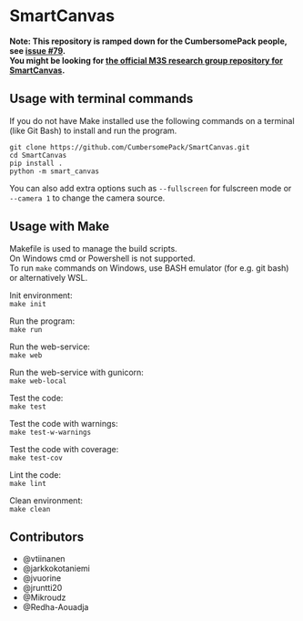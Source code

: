 # SmartCanvas

**Note: This repository is ramped down for the CumbersomePack people, see [issue #79](https://github.com/CumbersomePack/SmartCanvas/issues/79).**
<br />
**You might be looking for [the official M3S research group repository for SmartCanvas](https://github.com/M3SOulu/SmartCanvas).**

## Usage with terminal commands
If you do not have Make installed use the following commands on a terminal (like Git Bash) to install and run the program.
```
git clone https://github.com/CumbersomePack/SmartCanvas.git
cd SmartCanvas
pip install .
python -m smart_canvas
```

You can also add extra options such as `--fullscreen` for fulscreen mode or `--camera 1` to change the camera source.


## Usage with Make
Makefile is used to manage the build scripts.\
On Windows cmd or Powershell is not supported.\
To run `make` commands on Windows, use BASH emulator (for e.g. git bash) or alternatively WSL.

Init environment:  
`make init`

Run the program:  
`make run`

Run the web-service:  
`make web`

Run the web-service with gunicorn:\
`make web-local`

Test the code:  
`make test`

Test the code with warnings:  
`make test-w-warnings`

Test the code with coverage:  
`make test-cov`

Lint the code:  
`make lint`

Clean environment:  
`make clean`

## Contributors
- @vtiinanen
- @jarkkokotaniemi
- @jvuorine
- @jruntti20
- @Mikroudz
- @Redha-Aouadja
